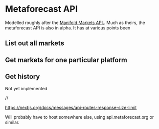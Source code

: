 # Metaforecast API

Modelled roughly after the [Manifold Markets API.](https://manifoldmarkets.notion.site/Manifold-Markets-API-5e7d0aef4dcf452bb04b319e178fabc5). Much as theirs, the metaforecast API is also in alpha. It has at various points been

## List out all markets

## Get markets for one particular platform

## Get history

Not yet implemented

//

https://nextjs.org/docs/messages/api-routes-response-size-limit

Will probably have to host somewhere else, using api.metaforecast.org or similar.
